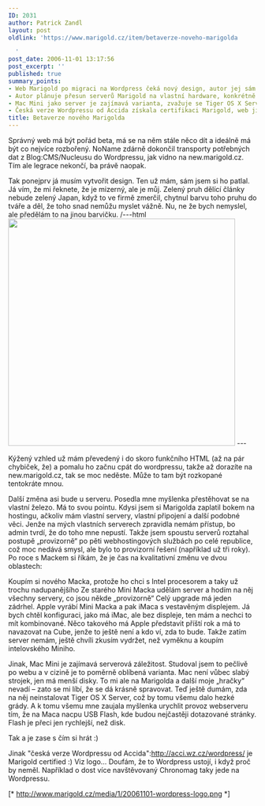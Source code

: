 ```yaml
---
ID: 2031
author: Patrick Zandl
layout: post
oldlink: 'https://www.marigold.cz/item/betaverze-noveho-marigolda

  '
post_date: 2006-11-01 13:17:56
post_excerpt: ''
published: true
summary_points:
- Web Marigold po migraci na Wordpress čeká nový design, autor jej sám vytvořil.
- Autor plánuje přesun serverů Marigold na vlastní hardware, konkrétně na Mac Mini.
- Mac Mini jako server je zajímavá varianta, zvažuje se Tiger OS X Server a USB Flash.
- Česká verze Wordpressu od Accida získala certifikaci Marigold, web ji používá.
title: Betaverze nového Marigolda
---
```


<texy>Správný web má být pořád beta, má se na něm stále něco dít a ideálně má být co nejvíce rozbořený. NoName zdárně dokončil transporty potřebných dat z Blog:CMS/Nucleusu do Wordpressu, jak vidno na new.marigold.cz. Tím ale legrace nekončí, ba právě naopak.

Tak ponejprv já musím vytvořit design. Ten už mám, sám jsem si ho patlal. Já vím, že mi řeknete, že je mizerný, ale je můj. Zelený pruh dělící články nebude zelený Japan, když to ve firmě zmerčil, chytnul barvu toho pruhu do tváře a děl, že toho snad nemůžu myslet vážně. Nu, ne že bych nemyslel, ale předělám to na jinou barvičku.
/---html
<img width="460" src="http://www.marigold.cz/media/1/20061101-novymarigold.png" />
\---

Kýžený vzhled už mám převedený i do skoro funkčního HTML (až na pár chybiček, že) a pomalu ho začnu cpát do wordpressu, takže až dorazíte na new.marigold.cz, tak se moc neděste. Může to tam být rozkopané tentokráte mnou.

Další změna asi bude u serveru. Posedla mne myšlenka přestěhovat se na vlastní železo. Má to svou pointu. Kdysi jsem si Marigolda zaplatil bokem na hostingu, ačkoliv mám vlastní servery, vlastní připojení a další podobné věci. Jenže na mých vlastních serverech zpravidla nemám přístup, bo admin tvrdí, že do toho mne nepustí. Takže jsem spoustu serverů roztahal postupě „provizorně“ po pěti webhostingových službách po celé republice, což moc nedává smysl, ale bylo to provizorní řešení (například už tři roky). Po roce s Mackem si říkám, že je čas na kvalitativní změnu ve dvou oblastech:

Koupím si nového Macka, protože ho chci s Intel procesorem a taky už trochu nadupanějšího
Ze starého Mini Macka udělám server a hodím na něj všechny servery, co jsou někde „provizorně“
Celý upgrade má jeden zádrhel. Apple vyrábí Mini Macka a pak iMaca s vestavěným displejem. Já bych chtěl konfiguraci, jako má iMac, ale bez displeje, ten mám a nechci to mít kombinované. Něco takového má Apple představit příští rok a má to navazovat na Cube, jenže to ještě není a kdo ví, zda to bude. Takže zatím server nemám, ještě chvíli zkusím vydržet, než vyměknu a koupím intelovského Miniho.

Jinak, Mac Mini je zajímavá serverová záležitost. Studoval jsem to pečlivě po webu a v cizině je to poměrně oblíbená varianta. Mac není vůbec slabý strojek, jen má menší disky. To mi ale na Marigolda a další moje „hračky“ nevadí – zato se mi líbí, že se dá krásně spravovat. Teď ještě dumám, zda na něj neinstalovat Tiger OS X Server, což by tomu všemu dalo hezké grády. A k tomu všemu mne zaujala myšlenka urychlit provoz webserveru tím, že na Maca nacpu USB Flash, kde budou nejčastěji dotazované stránky. Flash je přeci jen rychlejší, než disk.

Tak a je zase s čím si hrát :)

Jinak "česká verze Wordpressu od Accida":http://acci.wz.cz/wordpress/ je Marigold certified :) Viz logo… Doufám, že to Wordpress ustojí, i když proč by neměl. Například o dost více navštěvovaný Chronomag taky jede na Wordpressu.

[* http://www.marigold.cz/media/1/20061101-wordpress-logo.png *]